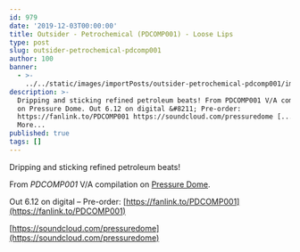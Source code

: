 ```yaml
---
id: 979
date: '2019-12-03T00:00:00'
title: Outsider - Petrochemical (PDCOMP001) - Loose Lips
type: post
slug: outsider-petrochemical-pdcomp001
author: 100
banner:
  - >-
    ../../static/images/importPosts/outsider-petrochemical-pdcomp001/image979.jpeg
description: >-
  Dripping and sticking refined petroleum beats! From PDCOMP001 V/A compilation
  on Pressure Dome. Out 6.12 on digital &#8211; Pre-order:
  https://fanlink.to/PDCOMP001 https://soundcloud.com/pressuredome [...]Read
  More...
published: true
tags: []
---
```

Dripping and sticking refined petroleum beats!

From _PDCOMP001_ V/A compilation on [Pressure Dome](https://pressuredome.bandcamp.com/).

Out 6.12 on digital – Pre-order: [](https://fanlink.to/PDCOMP001)[https://fanlink.to/PDCOMP001](https://fanlink.to/PDCOMP001)

[](https://soundcloud.com/pressuredome)[https://soundcloud.com/pressuredome](https://soundcloud.com/pressuredome)